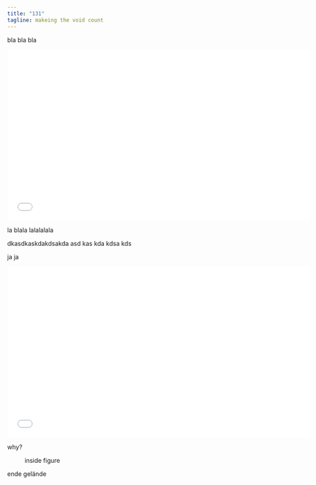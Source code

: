 ```yaml
---
title: "131"
tagline: makeing the void count
---
```


bla bla bla

<div class=video>
<iframe width=700 height=394
  src="//www.youtube-nocookie.com/embed/yRcHPNuCJTo?version=3&loop=1&playlist=5c6cfm__JV4&rel=0&autohide=1&autoplay=1&controls=0&modestbranding=1&showinfo=0&theme=light"
  frameborder=0 allowfullscreen>
</iframe>
</div>


la blala lalalalala

<div>
dkasdkaskdakdsakda asd kas kda kdsa kds
</div>

ja ja


<iframe width="700" height="394"
  src="//www.youtube-nocookie.com/embed/yRcHPNuCJTo?version=3&loop=1&playlist=5c6cfm__JV4&rel=0&autohide=1&autoplay=1&controls=0&modestbranding=1&showinfo=0&theme=light"
  frameborder=0 allowfullscreen="allowfullscreen">
</iframe>

why?

<figure>
 inside figure 
</figure>

ende gelände
